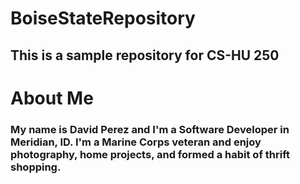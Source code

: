 # BoiseStateRepository
## This is a sample repository for CS-HU 250

# About Me
### My name is David Perez and I'm a Software Developer in Meridian, ID. I'm a Marine Corps veteran and enjoy photography, home projects, and formed a habit of thrift shopping.
